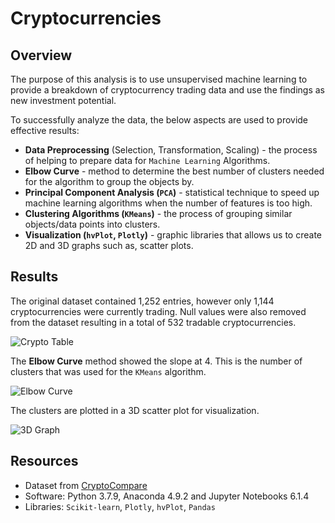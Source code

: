 # Cryptocurrencies

## Overview

The purpose of this analysis is to use unsupervised machine learning to provide a breakdown of cryptocurrency trading data and use the findings as new investment potential.

To successfully analyze the data, the below aspects are used to provide effective results: 
* **Data Preprocessing** (Selection, Transformation, Scaling) - the process of helping to prepare data for `Machine Learning` Algorithms.
* **Elbow Curve** - method to determine the best number of clusters needed for the algorithm to group the objects by.
* **Principal Component Analysis (`PCA`)** - statistical technique to speed up machine learning algorithms when the number of features is too high.
* **Clustering Algorithms (`KMeans`)** - the process of grouping similar objects/data points into clusters.
* **Visualization (`hvPlot`, `Plotly`)** - graphic libraries that allows us to create 2D and 3D graphs such as, scatter plots.

## Results

The original dataset contained 1,252 entries, however only 1,144 cryptocurrencies were currently trading. Null values were also removed from the dataset resulting in a total of 532 tradable cryptocurrencies.

![Crypto Table](Resources/Images/crypto-table.jpg)

The **Elbow Curve** method showed the slope at 4. This is the number of clusters that was used for the `KMeans` algorithm.

![Elbow Curve](Resources/Images/elbow-curve.jpg)

The clusters are plotted in a 3D scatter plot for visualization.

![3D Graph](Resources/Images/3d-graph.jpg)

## Resources
* Dataset from [CryptoCompare](https://min-api.cryptocompare.com/data/all/coinlist)
* Software: Python 3.7.9, Anaconda 4.9.2 and Jupyter Notebooks 6.1.4
* Libraries: `Scikit-learn`, `Plotly`, `hvPlot`, `Pandas`
